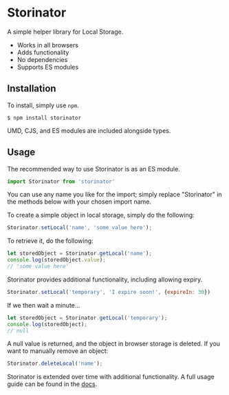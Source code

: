 # Storinator

A simple helper library for Local Storage.

* Works in all browsers
* Adds functionality
* No dependencies
* Supports ES modules

## Installation

To install, simply use `npm`.

`$ npm install storinator`

UMD, CJS, and ES modules are included alongside types.

## Usage

The recommended way to use Storinator is as an ES module.

```javascript
import Storinator from 'storinator' 
```

You can use any name you like for the import; simply replace "Storinator" in the methods below with your chosen import name.

To create a simple object in local storage, simply do the following:

```javascript
Storinator.setLocal('name', 'some value here');
```

To retrieve it, do the following:

```javascript
let storedObject = Storinator.getLocal('name');
console.log(storedObject.value);
// 'some value here'
```

Storinator provides additional functionality, including allowing expiry. 

```javascript
Storinator.setLocal('temporary', 'I expire soon!', {expireIn: 30})
```
If we then wait a minute...
```javascript
let storedObject = Storinator.getLocal('temporary');
console.log(storedObject);
// null
```
A null value is returned, and the object in browser storage is deleted. If you want to manually remove an object:
```javascript
Storinator.deleteLocal('name');
```

Storinator is extended over time with additional functionality. A full usage guide can be found in the [docs](https://storinator.readthedocs.io).
